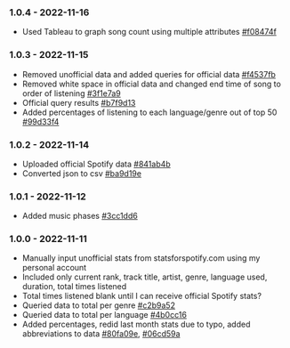 ### 1.0.4 - 2022-11-16
* Used Tableau to graph song count using multiple attributes [#f08474f](https://github.com/chloelinli/chloelinli.github.io/commit/f08474f22501ee52bcb10aa35aea1727400caed0)

### 1.0.3 - 2022-11-15
* Removed unofficial data and added queries for official data [#f4537fb](https://github.com/chloelinli/chloelinli.github.io/commit/f4537fb63271dd680f50602ed1ea2f592a31e213{})
* Removed white space in official data and changed end time of song to order of listening [#3f1e7a9](https://github.com/chloelinli/chloelinli.github.io/commit/3f1e7a963b5c9d56a84fc3e6dd1e1681cd1d7f83)
* Official query results [#b7f9d13](https://github.com/chloelinli/chloelinli.github.io/commit/b7f9d139a0e0068e51b5b69935916d836aa5a3af)
* Added percentages of listening to each language/genre out of top 50 [#99d33f4](https://github.com/chloelinli/chloelinli.github.io/commit/99d33f4ae7a719e06f04889a178fbb9b43de5602)

### 1.0.2 - 2022-11-14
* Uploaded official Spotify data [#841ab4b](https://github.com/chloelinli/chloelinli.github.io/commit/841ab4bf8c9d590aa38f05bd893e00416f90e190)
* Converted json to csv [#ba9d19e](https://github.com/chloelinli/chloelinli.github.io/commit/ba9d19e624259aebea2fff1505ad24f0f8dddc16)

### 1.0.1 - 2022-11-12
* Added music phases [#3cc1dd6](https://github.com/chloelinli/chloelinli.github.io/commit/3cc1dd643d0ca312c4b2238c5e1d26a5c8013d5f)

### 1.0.0 - 2022-11-11
* Manually input unofficial stats from statsforspotify.com using my personal account
* Included only current rank, track title, artist, genre, language used, duration, total times listened
* Total times listened blank until I can receive official Spotify stats?
* Queried data to total per genre [#c2b9a52](https://github.com/chloelinli/chloelinli.github.io/commit/c2b9a52b87a1d92e38f74463cfbf386022b43aad)
* Queried data to total per language [#4b0cc16](https://github.com/chloelinli/chloelinli.github.io/commit/4b0cc162882ed0eac81af7beffcfbb5e13b3e424)
* Added percentages, redid last month stats due to typo, added abbreviations to data [#80fa09e](https://github.com/chloelinli/chloelinli.github.io/commit/80fa09eab47eb562b6bef278c4a6f4ae5df0ffa3), [#06cd59a](https://github.com/chloelinli/chloelinli.github.io/commit/06cd59a9c1bdbdcced45241c81452b21a875b567)